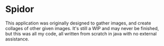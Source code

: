 Spidor
======

This application was originally designed to gather images, and create collages of other given images. It's still a WIP and may never be finished, but this was all my code, all written from scratch in java with no external assistance.
